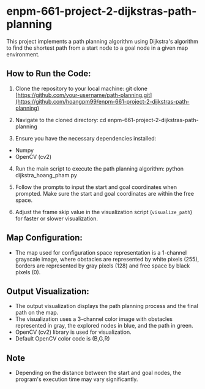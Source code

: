 # enpm-661-project-2-dijkstras-path-planning
This project implements a path planning algorithm using Dijkstra's algorithm to find the shortest path from a start node to a goal node in a given map environment.

## How to Run the Code:

1. Clone the repository to your local machine:
git clone [https://github.com/your-username/path-planning.git](https://github.com/hoangpm99/enpm-661-project-2-dijkstras-path-planning)

2. Navigate to the cloned directory:
cd enpm-661-project-2-dijkstras-path-planning

3. Ensure you have the necessary dependencies installed:
- Numpy
- OpenCV (cv2)

4. Run the main script to execute the path planning algorithm:
python dijkstra_hoang_pham.py

5. Follow the prompts to input the start and goal coordinates when prompted.
Make sure the start and goal coordinates are within the free space.

6. Adjust the frame skip value in the visualization script (`visualize_path`) for faster or slower visualization.

## Map Configuration:

- The map used for configuration space representation is a 1-channel grayscale image, where obstacles are represented by white pixels (255), borders are represented by gray pixels (128) and free space by black pixels (0).

## Output Visualization:

- The output visualization displays the path planning process and the final path on the map.
- The visualization uses a 3-channel color image with obstacles represented in gray, the explored nodes in blue, and the path in green.
- OpenCV (cv2) library is used for visualization.
- Default OpenCV color code is (B,G,R)

## Note

- Depending on the distance between the start and goal nodes, the program's execution time may vary significantly.
